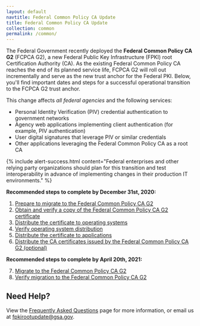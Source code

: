 ```yaml
---
layout: default
navtitle: Federal Common Policy CA Update
title: Federal Common Policy CA Update
collection: common
permalink: /common/
---
```


The Federal Government recently deployed the **Federal Common Policy CA G2** (FCPCA G2), a new Federal Public Key Infrastructure (FPKI) root Certification Authority (CA). As the existing Federal Common Policy CA reaches the end of its planned service life, FCPCA G2 will roll out incrementally and serve as the new trust anchor for the Federal PKI. Below, you'll find important dates and steps for a successful operational transition to the FCPCA G2 trust anchor.

This change affects *all federal agencies* and the following services:

- Personal Identity Verification (PIV) credential authentication to government networks
- Agency web applications implementing client authentication (for example, PIV authentication)
- User digital signatures that leverage PIV or similar credentials
- Other applications leveraging the Federal Common Policy CA as a root CA

{% include alert-success.html content="Federal enterprises and other relying party organizations should plan for this transition and test interoperability in advance of implementing changes in their production IT environments." %} 

**Recommended steps to complete by December 31st, 2020:**

1. [Prepare to migrate to the Federal Common Policy CA G2]({{site.baseurl}}/common/prepare-to-migrate/)
2. [Obtain and verify a copy of the Federal Common Policy CA G2 certificate]({{site.baseurl}}/common/obtain-and-verify/)
3. [Distribute the certificate to operating systems]({{site.baseurl}}/common/distribute-os/)
4. [Verify operating system distribution]({{site.baseurl}}/common/verify-os-distribution/)
5. [Distribute the certificate to applications]({{site.baseurl}}/common/distribute-apps/)
6. [Distribute the CA certificates issued by the Federal Common Policy CA G2 (optional)]({{site.baseurl}}/common/certificates/)

**Recommended steps to complete by April 20th, 2021:**

7. [Migrate to the Federal Common Policy CA G2]({{site.baseurl}}/common/migrate/)
8. [Verify migration to the Federal Common Policy CA G2]({{site.baseurl}}/common/verify-migration/)

## Need Help?

View the [Frequently Asked Questions]({{site.baseurl}}/common/faq/) page for more information, or email us at fpkirootupdate@gsa.gov.

